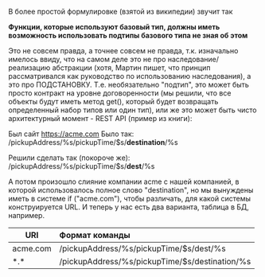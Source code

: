 В более простой формулировке (взятой из википедии) звучит так

**Функции, которые используют базовый тип, должны иметь возможность использовать подтипы базового типа не зная об этом**

Это не совсем правда, а точнее совсем не правда, т.к. изначально имелось ввиду, что на самом деле это не про
наследование/реализацию абстракции (хотя, Мартин пишет, что принцип рассматривался как руководство по использованию
наследования), а это про ПОДСТАНОВКУ. Т.е. необязательно "подтип", это может быть просто контракт на уровне
договоренности (мы решили, что все объекты будут иметь метод get(), который будет возвращать определенный набор типов
или один тип), или же это может быть чисто архитектурный момент - REST API (пример из книги):

Был сайт https://acme.com
Было так: \
/pickupAddress/%s/pickupTime/$s/**destination**/%s

Решили сделать так (покороче же): \
/pickupAddress/%s/pickupTime/$s/**dest**/%s

А потом произошло слияние компании acme с нашей компанией, в которой использовалось полное слово "destination", но мы
вынуждены иметь в системе if ("acme.com"), чтобы различать, для какой системы конструируется URL. И теперь у нас есть
два варианта, таблица в БД, например.

| URI      | Формат команды                                 |
|----------|:-----------------------------------------------|
| acme.com | /pickupAddress/%s/pickupTime/$s/dest/%s        |
| \*.\*    | /pickupAddress/%s/pickupTime/$s/destination/%s |
